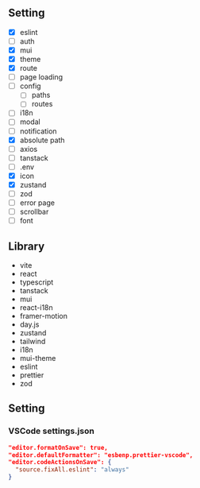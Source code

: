 ## Setting

- [x] eslint
- [ ] auth
- [x] mui
- [x] theme
- [x] route
- [ ] page loading
- [ ] config
  - [ ] paths
  - [ ] routes
- [ ] i18n
- [ ] modal
- [ ] notification
- [x] absolute path
- [ ] axios
- [ ] tanstack
- [ ] .env
- [x] icon
- [x] zustand
- [ ] zod
- [ ] error page
- [ ] scrollbar
- [ ] font

## Library

- vite
- react
- typescript
- tanstack
- mui
- react-i18n
- framer-motion
- day.js
- zustand
- tailwind
- i18n
- mui-theme
- eslint
- prettier
- zod

## Setting

### VSCode settings.json

```json
"editor.formatOnSave": true,
"editor.defaultFormatter": "esbenp.prettier-vscode",
"editor.codeActionsOnSave": {
  "source.fixAll.eslint": "always"
}
```
